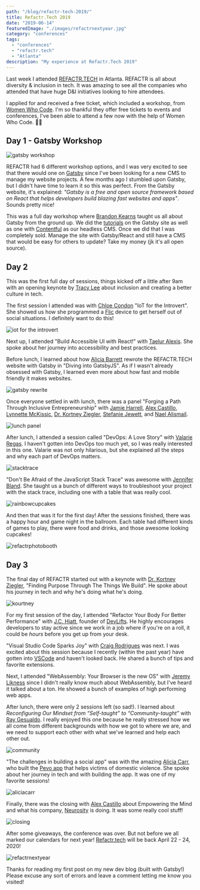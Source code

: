 ```yaml
---
path: "/blog/refactr-tech-2019/"
title: Refactr.Tech 2019
date: "2019-06-14"
featuredImage: "./images/refactrnextyear.jpg"
category: "conferences"
tags:
  - "conferences"
  - "refactr.tech"
  - "Atlanta"
description: "My experience at Refactr.Tech 2019"
---
```


Last week I attended [REFACTR.TECH](http://refactr.tech/) in Atlanta. REFACTR is all about diversity &amp; inclusion in tech. It was amazing to see all the companies who attended that have huge D&amp;I initiatives looking to hire attendees.

I applied for and received a free ticket, which included a workshop, from [Women Who Code](https://www.womenwhocode.com/). I'm so thankful they offer free tickets to events and conferences, I've been able to attend a few now with the help of Women Who Code. 👩‍💻

## Day 1 - Gatsby Workshop

![gatsby workshop](images/gatsbyworkshop.jpg)

REFACTR had 6 different workshop options, and I was very excited to see that there would one on [Gatsby](https://www.gatsbyjs.org/) since I've been looking for a new CMS to manage my website projects. A few months ago I stumbled upon Gatsby, but I didn't have time to learn it so this was perfect. From the Gatsby website, it's explained: _"Gatsby is a free and open source framework based on React that helps developers build blazing fast websites and apps"_. Sounds pretty nice!

This was a full day workshop where [Brandon Kearns](https://twitter.com/brandon_kearns) taught us all about Gatsby from the ground up. We did the [tutorials](https://www.gatsbyjs.org/tutorial/) on the Gatsby site as well as one with [Contentful](https://www.contentful.com/) as our headless CMS. Once we did that I was completely sold. Manage the site with Gatsby/React and still have a CMS that would be easy for others to update? Take my money (jk it's all open source).

## Day 2

This was the first full day of sessions, things kicked off a little after 9am with an opening keynote by [Tracy Lee](https://twitter.com/ladyleet) about inclusion and creating a better culture in tech.

The first session I attended was with [Chloe Condon](https://twitter.com/ChloeCondon) "IoT for the Introvert". She showed us how she programmed a [Flic](https://flic.io/) device to get herself out of social situations. I definitely want to do this!

![iot for the introvert](images/iotfortheintrovert.jpg)

Next up, I attended "Build Accessible UI with React!" with [Taelur Alexis](https://twitter.com/TaelurAlexis). She spoke about her journey into accessibility and best practices.

Before lunch, I learned about how [Alicia Barrett](https://twitter.com/optimistalicia) rewrote the REFACTR.TECH website with Gatsby in "Diving into GatsbyJS". As if I wasn't already obsessed with Gatsby, I learned even more about how fast and mobile friendly it makes websites.

![gatsby rewrite](images/gatsbyrewrite.jpg)

Once everyone settled in with lunch, there was a panel "Forging a Path Through Inclusive Entrepreneurship" with [Jamie Harrell](https://twitter.com/jamieharrellmba),
[Alex Castillo](https://twitter.com/castillo__io), [Lynnette McKissic](https://twitter.com/TheGoodrCo), [Dr. Kortney Ziegler](https://twitter.com/fakerapper), [Stefanie Jewett](https://twitter.com/StefanieJewett), and [Nael Alismail](https://twitter.com/naelyall).

![lunch panel](images/panel.jpg)

After lunch, I attended a session called "DevOps: A Love Story" with [Valarie Regas](https://twitter.com/ValarieRegas). I haven't gotten into DevOps too much yet, so I was really interested in this one. Valarie was not only hilarious, but she explained all the steps and why each part of DevOps matters.

![stacktrace](images/stacktrace.jpg)

"Don't Be Afraid of the JavaScript Stack Trace" was awesome with [Jennifer Bland](https://twitter.com/ratracegrad). She taught us a bunch of different ways to troubleshoot your project with the stack trace, including one with a table that was really cool.

![rainbowcupcakes](images/rainbowcupcakes.jpg)

And then that was it for the first day! After the sessions finished, there was a happy hour and game night in the ballroom. Each table had different kinds of games to play, there were food and drinks, and those awesome looking cupcakes!

![refactrphotobooth](images/refactrphotobooth.jpg)

## Day 3

The final day of REFACTR started out with a keynote with [Dr. Kortney Ziegler](https://twitter.com/fakerapper), "Finding Purpose Through The Things We Build". He spoke about his journey in tech and why he's doing what he's doing.

![kourtney](images/kourtney.jpg)

For my first session of the day, I attended "Refactor Your Body For Better Performance" with [J.C. Hiatt](https://twitter.com/jchiatt), founder of [DevLifts](https://devlifts.io/). He highly encourages developers to stay active since we work in a job where if you're on a roll, it could be _hours_ before you get up from your desk.

"Visual Studio Code Sparks Joy" with [Craig Rodrigues](https://twitter.com/CraigRodrigues) was next. I was excited about this session because I recently (within the past year) have gotten into [VSCode](https://code.visualstudio.com/) and haven't looked back. He shared a bunch of tips and favorite extensions.

Next, I attended "WebAssembly: Your Browser is the new OS" with [Jeremy Likness](https://twitter.com/jeremylikness) since I didn't really know much about WebAssembly, but I've heard it talked about a ton. He showed a bunch of examples of high performing web apps.

After lunch, there were only 2 sessions left (so sad!). I learned about
_Reconfiguring Our Mindset from “Self-taught” to “Community-taught”_ with [Ray Gesualdo](https://twitter.com/RayGesualdo). I really enjoyed this one because he really stressed how we all come from different backgrounds with how we got to where we are, and we need to support each other with what we've learned and help each other out.

![community](images/community.jpg)

"The challenges in building a social app" was with the amazing [Alicia Carr](https://www.pevo.us/), who built the [Pevo app](https://www.pevo.us/) that helps victims of domestic violence. She spoke about her journey in tech and with building the app. It was one of my favorite sessions!

![aliciacarr](images/aliciacarr.jpg)

Finally, there was the closing with [Alex Castillo](https://twitter.com/castillo__io) about Empowering the Mind and what his company, [Neurosity](https://www.neurosity.co/) is doing. It was some really cool stuff!

![closing](images/closing.jpg)

After some giveaways, the conference was over. But not before we all marked our calendars for next year! [Refactr.tech](http://refactr.tech/) will be back April 22 - 24, 2020!

![refactrnextyear](images/refactrnextyear.jpg)

Thanks for reading my first post on my new dev blog (built with Gatsby!) Please excuse any sort of errors and leave a comment letting me know you visited!
